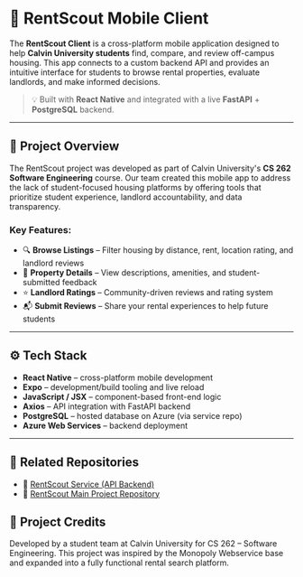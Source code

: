 # 📱 RentScout Mobile Client

The **RentScout Client** is a cross-platform mobile application designed to help **Calvin University students** find, compare, and review off-campus housing. This app connects to a custom backend API and provides an intuitive interface for students to browse rental properties, evaluate landlords, and make informed decisions.

> 💡 Built with **React Native** and integrated with a live **FastAPI** + **PostgreSQL** backend.

---

## 📌 Project Overview

The RentScout project was developed as part of Calvin University's **CS 262 Software Engineering** course. Our team created this mobile app to address the lack of student-focused housing platforms by offering tools that prioritize student experience, landlord accountability, and data transparency.

### Key Features:
- 🔍 **Browse Listings** – Filter housing by distance, rent, location rating, and landlord reviews  
- 🏡 **Property Details** – View descriptions, amenities, and student-submitted feedback  
- ⭐ **Landlord Ratings** – Community-driven reviews and rating system  
- 📬 **Submit Reviews** – Share your rental experiences to help future students

---

## ⚙️ Tech Stack

- **React Native** – cross-platform mobile development  
- **Expo** – development/build tooling and live reload  
- **JavaScript / JSX** – component-based front-end logic  
- **Axios** – API integration with FastAPI backend  
- **PostgreSQL** – hosted database on Azure (via service repo)  
- **Azure Web Services** – backend deployment

---

## 🔗 Related Repositories
- 🧠 [RentScout Service (API Backend)](https://github.com/a-prasser/rentscout-service)
- 📂 [RentScout Main Project Repository](https://github.com/a-prasser/rentscout-project?tab=readme-ov-file)

## 📎 Project Credits
Developed by a student team at Calvin University for CS 262 – Software Engineering.
This project was inspired by the Monopoly Webservice base and expanded into a fully functional rental search platform.
